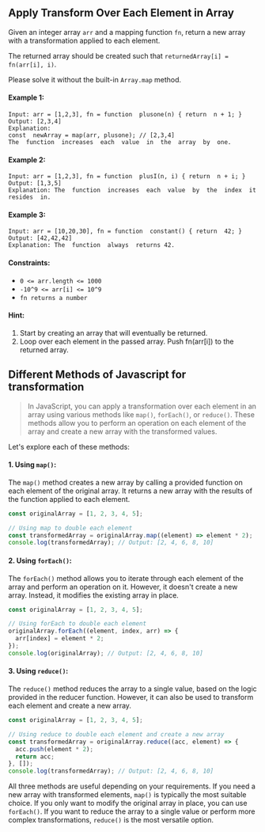 ## Apply Transform Over Each Element in Array

Given an integer array `arr` and a mapping function `fn`, return a new array with a transformation applied to each element.

The returned array should be created such that `returnedArray[i] = fn(arr[i], i)`.

Please solve it without the built-in `Array.map` method.

#### Example 1:

```
Input: arr = [1,2,3], fn = function  plusone(n) { return  n + 1; }
Output: [2,3,4]
Explanation:
const  newArray = map(arr, plusone); // [2,3,4]
The  function  increases  each  value  in  the  array  by  one.
```

#### Example 2:

```
Input: arr = [1,2,3], fn = function  plusI(n, i) { return  n + i; }
Output: [1,3,5]
Explanation: The  function  increases  each  value  by  the  index  it  resides  in.
```

#### Example 3:

```
Input: arr = [10,20,30], fn = function  constant() { return  42; }
Output: [42,42,42]
Explanation: The  function  always  returns 42.
```

#### Constraints:

- `0 <= arr.length <= 1000`
- `-10^9 <= arr[i] <= 10^9`
- `fn returns a number`

#### Hint:

1. Start by creating an array that will eventually be returned.
2. Loop over each element in the passed array. Push fn(arr[i]) to the returned array.

## Different Methods of Javascript for transformation

> In JavaScript, you can apply a transformation over each element in an array using various methods like `map()`, `forEach()`, or `reduce()`. These methods allow you to perform an operation on each element of the array and create a new array with the transformed values.

Let's explore each of these methods:

#### 1. Using `map()`:

The `map()` method creates a new array by calling a provided function on each element of the original array. It returns a new array with the results of the function applied to each element.

```javascript
const originalArray = [1, 2, 3, 4, 5];

// Using map to double each element
const transformedArray = originalArray.map((element) => element * 2);
console.log(transformedArray); // Output: [2, 4, 6, 8, 10]
```

#### 2. Using `forEach()`:

The `forEach()` method allows you to iterate through each element of the array and perform an operation on it. However, it doesn't create a new array. Instead, it modifies the existing array in place.

```javascript
const originalArray = [1, 2, 3, 4, 5];

// Using forEach to double each element
originalArray.forEach((element, index, arr) => {
  arr[index] = element * 2;
});
console.log(originalArray); // Output: [2, 4, 6, 8, 10]
```

#### 3. Using `reduce()`:

The `reduce()` method reduces the array to a single value, based on the logic provided in the reducer function. However, it can also be used to transform each element and create a new array.

```javascript
const originalArray = [1, 2, 3, 4, 5];

// Using reduce to double each element and create a new array
const transformedArray = originalArray.reduce((acc, element) => {
  acc.push(element * 2);
  return acc;
}, []);
console.log(transformedArray); // Output: [2, 4, 6, 8, 10]
```

All three methods are useful depending on your requirements. If you need a new array with transformed elements, `map()` is typically the most suitable choice. If you only want to modify the original array in place, you can use `forEach()`. If you want to reduce the array to a single value or perform more complex transformations, `reduce()` is the most versatile option.

